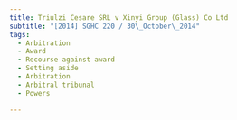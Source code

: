 ```yaml
---
title: Triulzi Cesare SRL v Xinyi Group (Glass) Co Ltd 
subtitle: "[2014] SGHC 220 / 30\_October\_2014"
tags:
  - Arbitration
  - Award
  - Recourse against award
  - Setting aside
  - Arbitration
  - Arbitral tribunal
  - Powers

---
```



